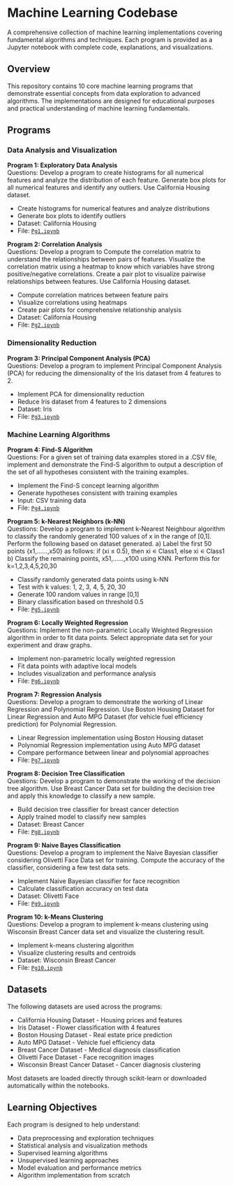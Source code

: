 # Machine Learning Codebase

A comprehensive collection of machine learning implementations covering fundamental algorithms and techniques. Each program is provided as a Jupyter notebook with complete code, explanations, and visualizations.

## Overview

This repository contains 10 core machine learning programs that demonstrate essential concepts from data exploration to advanced algorithms. The implementations are designed for educational purposes and practical understanding of machine learning fundamentals.

## Programs

### Data Analysis and Visualization

**Program 1: Exploratory Data Analysis**  
Questions: Develop a program to create histograms for all numerical features and analyze the distribution of each feature. Generate box plots for all numerical features and identify any outliers. Use California Housing dataset.
- Create histograms for numerical features and analyze distributions
- Generate box plots to identify outliers
- Dataset: California Housing
- File: [`Pg1.ipynb`](./Pg1.ipynb)

**Program 2: Correlation Analysis**  
Questions: Develop a program to Compute the correlation matrix to understand the relationships between pairs of features. Visualize the correlation matrix using a heatmap to know which variables have strong positive/negative correlations. Create a pair plot to visualize pairwise relationships between features. Use California Housing dataset.
- Compute correlation matrices between feature pairs
- Visualize correlations using heatmaps
- Create pair plots for comprehensive relationship analysis
- Dataset: California Housing
- File: [`Pg2.ipynb`](./Pg2.ipynb)

### Dimensionality Reduction

**Program 3: Principal Component Analysis (PCA)**  
Questions: Develop a program to implement Principal Component Analysis (PCA) for reducing the dimensionality of the Iris dataset from 4 features to 2.
- Implement PCA for dimensionality reduction
- Reduce Iris dataset from 4 features to 2 dimensions
- Dataset: Iris
- File: [`Pg3.ipynb`](./Pg3.ipynb)

### Machine Learning Algorithms

**Program 4: Find-S Algorithm**  
Questions: For a given set of training data examples stored in a .CSV file, implement and demonstrate the Find-S algorithm to output a description of the set of all hypotheses consistent with the training examples.
- Implement the Find-S concept learning algorithm
- Generate hypotheses consistent with training examples
- Input: CSV training data
- File: [`Pg4.ipynb`](./Pg4.ipynb)

**Program 5: k-Nearest Neighbors (k-NN)**  
Questions: Develop a program to implement k-Nearest Neighbour algorithm to classify the randomly generated 100 values of x in the range of [0,1]. Perform the following based on dataset generated. a) Label the first 50 points {x1,……,x50} as follows: if (xi ≤ 0.5), then xi ∊ Class1, else xi ∊ Class1 b) Classify the remaining points, x51,……,x100 using KNN. Perform this for k=1,2,3,4,5,20,30
- Classify randomly generated data points using k-NN
- Test with k values: 1, 2, 3, 4, 5, 20, 30
- Generate 100 random values in range [0,1]
- Binary classification based on threshold 0.5
- File: [`Pg5.ipynb`](./Pg5.ipynb)

**Program 6: Locally Weighted Regression**  
Questions: Implement the non-parametric Locally Weighted Regression algorithm in order to fit data points. Select appropriate data set for your experiment and draw graphs.
- Implement non-parametric locally weighted regression
- Fit data points with adaptive local models
- Includes visualization and performance analysis
- File: [`Pg6.ipynb`](./Pg6.ipynb)

**Program 7: Regression Analysis**  
Questions: Develop a program to demonstrate the working of Linear Regression and Polynomial Regression. Use Boston Housing Dataset for Linear Regression and Auto MPG Dataset (for vehicle fuel efficiency prediction) for Polynomial Regression.
- Linear Regression implementation using Boston Housing dataset
- Polynomial Regression implementation using Auto MPG dataset
- Compare performance between linear and polynomial approaches
- File: [`Pg7.ipynb`](./Pg7.ipynb)

**Program 8: Decision Tree Classification**  
Questions: Develop a program to demonstrate the working of the decision tree algorithm. Use Breast Cancer Data set for building the decision tree and apply this knowledge to classify a new sample.
- Build decision tree classifier for breast cancer detection
- Apply trained model to classify new samples
- Dataset: Breast Cancer
- File: [`Pg8.ipynb`](./Pg8.ipynb)

**Program 9: Naive Bayes Classification**  
Questions: Develop a program to implement the Naive Bayesian classifier considering Olivetti Face Data set for training. Compute the accuracy of the classifier, considering a few test data sets.
- Implement Naive Bayesian classifier for face recognition
- Calculate classification accuracy on test data
- Dataset: Olivetti Face
- File: [`Pg9.ipynb`](./Pg9.ipynb)

**Program 10: k-Means Clustering**  
Questions: Develop a program to implement k-means clustering using Wisconsin Breast Cancer data set and visualize the clustering result.
- Implement k-means clustering algorithm
- Visualize clustering results and centroids
- Dataset: Wisconsin Breast Cancer
- File: [`Pg10.ipynb`](./Pg10.ipynb)

## Datasets

The following datasets are used across the programs:

- California Housing Dataset - Housing prices and features
- Iris Dataset - Flower classification with 4 features
- Boston Housing Dataset - Real estate price prediction
- Auto MPG Dataset - Vehicle fuel efficiency data
- Breast Cancer Dataset - Medical diagnosis classification
- Olivetti Face Dataset - Face recognition images
- Wisconsin Breast Cancer Dataset - Cancer diagnosis clustering

Most datasets are loaded directly through scikit-learn or downloaded automatically within the notebooks.

## Learning Objectives

Each program is designed to help understand:
- Data preprocessing and exploration techniques
- Statistical analysis and visualization methods
- Supervised learning algorithms
- Unsupervised learning approaches
- Model evaluation and performance metrics
- Algorithm implementation from scratch
